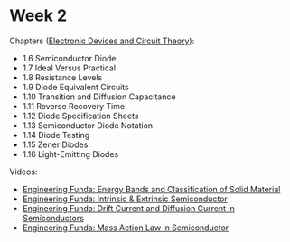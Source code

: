 # Week 2

Chapters ([Electronic Devices and Circuit Theory](https://annas-archive.org/md5/1fec9964c4c69b9aedb545bc50eff5de)):
- 1.6 Semiconductor Diode
- 1.7 Ideal Versus Practical
- 1.8 Resistance Levels
- 1.9 Diode Equivalent Circuits
- 1.10 Transition and Diffusion Capacitance
- 1.11 Reverse Recovery Time
- 1.12 Diode Specification Sheets
- 1.13 Semiconductor Diode Notation
- 1.14 Diode Testing
- 1.15 Zener Diodes
- 1.16 Light-Emitting Diodes

Videos:
- [Engineering Funda: Energy Bands and Classification of Solid Material](https://www.youtube.com/watch?v=3ouUu1cJ56A)
- [Engineering Funda: Intrinsic & Extrinsic Semiconductor](https://www.youtube.com/watch?v=KvdlWobaBkM)
- [Engineering Funda: Drift Current and Diffusion Current in Semiconductors](https://www.youtube.com/watch?v=KvdlWobaBkM)
- [Engineering Funda: Mass Action Law in Semiconductor](https://www.youtube.com/watch?v=innXLzasly8)